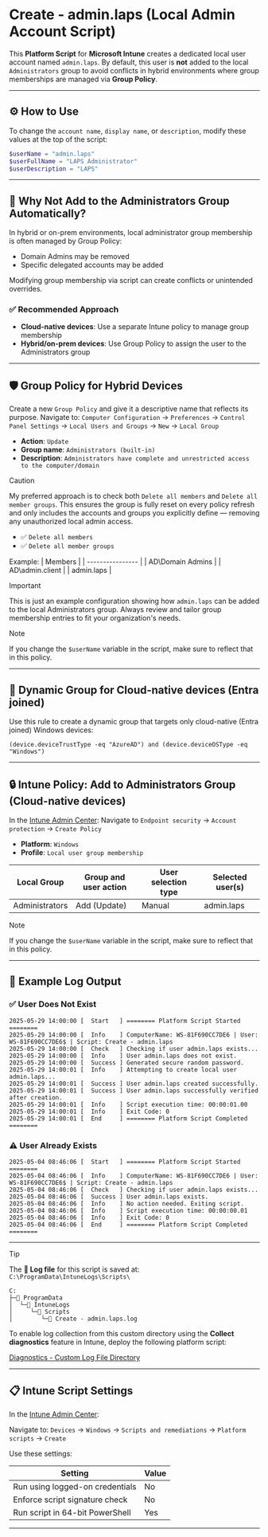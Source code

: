 # Create - admin.laps (Local Admin Account Script)

This **Platform Script** for **Microsoft Intune** creates a dedicated local user account named `admin.laps`. By default, this user is **not** added to the local `Administrators` group to avoid conflicts in hybrid environments where group memberships are managed via **Group Policy**.

---

## ⚙️ How to Use

To change the `account name`, `display name`, or `description`, modify these values at the top of the script:

```powershell
$userName = "admin.laps"
$userFullName = "LAPS Administrator"
$userDescription = "LAPS"
```
---

## 🧭 Why Not Add to the Administrators Group Automatically?

In hybrid or on-prem environments, local administrator group membership is often managed by Group Policy:

* Domain Admins may be removed
* Specific delegated accounts may be added

Modifying group membership via script can create conflicts or unintended overrides.

### ✅ Recommended Approach

* **Cloud-native devices**: Use a separate Intune policy to manage group membership
* **Hybrid/on-prem devices**: Use Group Policy to assign the user to the Administrators group

---

## 🛡️ Group Policy for Hybrid Devices

Create a new `Group Policy` and give it a descriptive name that reflects its purpose. 
Navigate to:
`Computer Configuration` → `Preferences` → `Control Panel Settings` → `Local Users and Groups` → `New` → `Local Group`

* **Action**: `Update`
* **Group name**: `Administrators (built-in)`
* **Description**: `Administrators have complete and unrestricted access to the computer/domain`

> [!CAUTION]
> My preferred approach is to check both `Delete all members` and `Delete all member groups`. This ensures the group is fully reset on every policy refresh and only includes the accounts and groups you explicitly define — removing any unauthorized local admin access.

* ✅ `Delete all members`
* ✅ `Delete all member groups`

Example:
| Members          |
| ---------------- |
| AD\Domain Admins |
| AD\admin.client  |
| admin.laps       |

> [!IMPORTANT]
> This is just an example configuration showing how `admin.laps` can be added to the local Administrators group. Always review and tailor group membership entries to fit your organization's needs.

> [!NOTE]
> If you change the `$userName` variable in the script, make sure to reflect that in this policy.

---

## 🧮 Dynamic Group for Cloud-native devices (Entra joined)

Use this rule to create a dynamic group that targets only cloud-native (Entra joined) Windows devices:
```kusto
(device.deviceTrustType -eq "AzureAD") and (device.deviceOSType -eq "Windows")
```

---

## 🔒 Intune Policy: Add to Administrators Group (Cloud-native devices)

In the [Intune Admin Center](https://intune.microsoft.com):
Navigate to `Endpoint security` → `Account protection` → `Create Policy`

* **Platform**: `Windows`
* **Profile**: `Local user group membership`

| Local Group    | Group and user action | User selection type | Selected user(s) |
| -------------- | --------------------- | ------------------- | ---------------- |
| Administrators | Add (Update)          | Manual              | admin.laps       |

> [!NOTE]
> If you change the `$userName` variable in the script, make sure to reflect that in this policy.

---

## 📄 Example Log Output

### ✅ User Does Not Exist

```
2025-05-29 14:00:00 [  Start   ] ======== Platform Script Started ========
2025-05-29 14:00:00 [  Info    ] ComputerName: WS-81F690CC7DE6 | User: WS-81F690CC7DE6$ | Script: Create - admin.laps
2025-05-29 14:00:00 [  Check   ] Checking if user admin.laps exists...
2025-05-29 14:00:00 [  Info    ] User admin.laps does not exist.
2025-05-29 14:00:00 [  Success ] Generated secure random password.
2025-05-29 14:00:01 [  Info    ] Attempting to create local user admin.laps...
2025-05-29 14:00:01 [  Success ] User admin.laps created successfully.
2025-05-29 14:00:01 [  Success ] User admin.laps successfully verified after creation.
2025-05-29 14:00:01 [  Info    ] Script execution time: 00:00:01.00
2025-05-29 14:00:01 [  Info    ] Exit Code: 0
2025-05-29 14:00:01 [  End     ] ======== Platform Script Completed ========
```

### ⚠️ User Already Exists

```
2025-05-04 08:46:06 [  Start   ] ======== Platform Script Started ========
2025-05-04 08:46:06 [  Info    ] ComputerName: WS-81F690CC7DE6 | User: WS-81F690CC7DE6$ | Script: Create - admin.laps
2025-05-04 08:46:06 [  Check   ] Checking if user admin.laps exists...
2025-05-04 08:46:06 [  Success ] User admin.laps exists.
2025-05-04 08:46:06 [  Info    ] No action needed. Exiting script.
2025-05-04 08:46:06 [  Info    ] Script execution time: 00:00:00.01
2025-05-04 08:46:06 [  Info    ] Exit Code: 0
2025-05-04 08:46:06 [  End     ] ======== Platform Script Completed ========
```

---

> [!TIP]
> The **📄 Log file** for this script is saved at:
> `C:\ProgramData\IntuneLogs\Scripts\`
>
> ```
> C:  
> ├─📁 ProgramData
> │  └─📁 IntuneLogs
> │     └─📁 Scripts
> │        └─📄 Create - admin.laps.log
> ```
> To enable log collection from this custom directory using the **Collect diagnostics** feature in Intune, deploy the following platform script:
>
> [Diagnostics - Custom Log File Directory](https://github.com/Barg0/Intune-Platform-Scripts/tree/main/Diagnostics%20-%20Custom%20Log%20File%20Directory)

---

## 📋 Intune Script Settings

In the [Intune Admin Center](https://intune.microsoft.com):

Navigate to:
`Devices` → `Windows` → `Scripts and remediations` → `Platform scripts` → `Create`

Use these settings:

| Setting                         | Value |
| ------------------------------- | ----- |
| Run using logged-on credentials | No    |
| Enforce script signature check  | No    |
| Run script in 64-bit PowerShell | Yes   |

---
